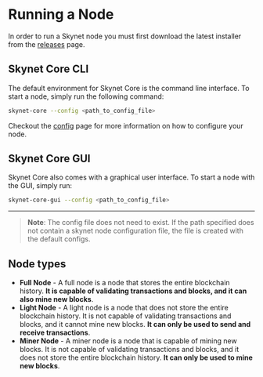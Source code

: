 # Running a Node

In order to run a Skynet node you must first download the latest installer from the [releases]() page.

## Skynet Core CLI

The default environment for Skynet Core is the command line interface. To start a node, simply run the following command:

```bash
skynet-core --config <path_to_config_file>
```

Checkout the [config](./config.md) page for more information on how to configure your node.

## Skynet Core GUI

Skynet Core also comes with a graphical user interface. To start a node with the GUI, simply run:

```bash
skynet-core-gui --config <path_to_config_file>
```

---

> **Note**: The config file does not need to exist. If the path specified does not contain a skynet node configuration file, the file is created with the default configs.

## Node types

- **Full Node** - A full node is a node that stores the entire blockchain history. **It is capable of validating transactions and blocks, and it can also mine new blocks**.
- **Light Node** - A light node is a node that does not store the entire blockchain history. It is not capable of validating transactions and blocks, and it cannot mine new blocks. **It can only be used to send and receive transactions**.
- **Miner Node** - A miner node is a node that is capable of mining new blocks. It is not capable of validating transactions and blocks, and it does not store the entire blockchain history. **It can only be used to mine new blocks**.